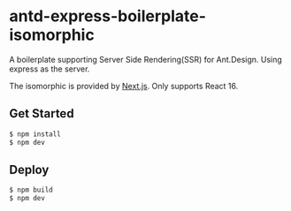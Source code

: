 # antd-express-boilerplate-isomorphic

A boilerplate supporting Server Side Rendering(SSR) for Ant.Design. Using express as the server.

The isomorphic is provided by [Next.js](https://github.com/zeit/next.js/). Only supports React 16.


## Get Started

```bash
$ npm install
$ npm dev
```


## Deploy


```bash
$ npm build
$ npm dev
```

